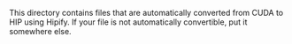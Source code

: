 This directory contains files that are automatically converted from CUDA to HIP using Hipify.
If your file is not automatically convertible, put it somewhere else.

